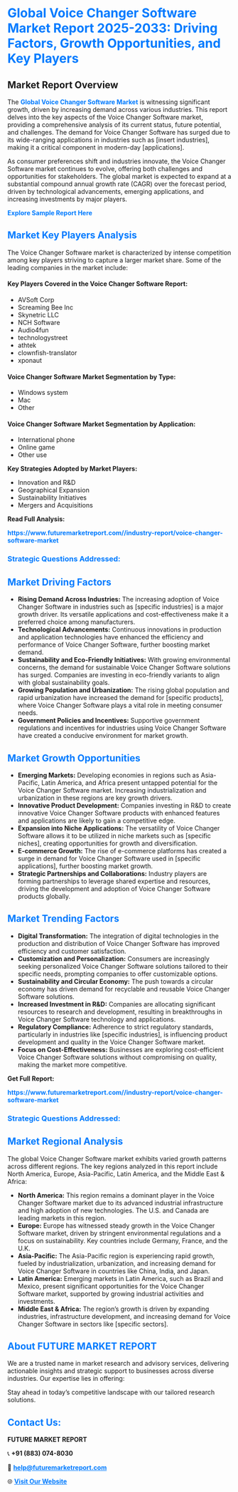 <h1 style="color: #007BFF;">Global Voice Changer Software Market Report 2025-2033: Driving Factors, Growth Opportunities, and Key Players</h1>

<section id="overview">
<h2>Market Report Overview</h2>
<p>The <a href="https://www.futuremarketreport.com//industry-report/voice-changer-software-market" style="color: #007BFF; text-decoration: none;"><strong>Global Voice Changer Software Market</strong></a> is witnessing significant growth, driven by increasing demand across various industries. This report delves into the key aspects of the Voice Changer Software market, providing a comprehensive analysis of its current status, future potential, and challenges. The demand for Voice Changer Software has surged due to its wide-ranging applications in industries such as [insert industries], making it a critical component in modern-day [applications].</p>
<p>As consumer preferences shift and industries innovate, the Voice Changer Software market continues to evolve, offering both challenges and opportunities for stakeholders. The global market is expected to expand at a substantial compound annual growth rate (CAGR) over the forecast period, driven by technological advancements, emerging applications, and increasing investments by major players.</p>
</section>

<section id="overview">
<p><a href="https://www.futuremarketreport.com//request-sample/reportId=49840" style="color: #007BFF; text-decoration: none;"><strong>Explore Sample Report Here</strong></a></p>
</section>

<section id="key-players">
<h2 style="color: #007BFF;">Market Key Players Analysis</h2>
<p>The Voice Changer Software market is characterized by intense competition among key players striving to capture a larger market share. Some of the leading companies in the market include:</p>
<h4>Key Players Covered in the Voice Changer Software Report:</h4>
<ul><li>AVSoft Corp</li><li>Screaming Bee Inc</li><li>Skynetric LLC</li><li>NCH Software</li><li>Audio4fun</li><li>technologystreet</li><li>athtek</li><li>clownfish-translator</li><li>xponaut</li></ul>
<h4>Voice Changer Software Market Segmentation by Type:</h4>
<ul><li>Windows system</li><li>Mac</li><li>Other</li></ul>

<h4>Voice Changer Software Market Segmentation by Application:</h4>
<ul><li>International phone</li><li>Online game</li><li>Other use</li></ul>
<p><strong>Key Strategies Adopted by Market Players:</strong></p>
<ul>
<li>Innovation and R&D</li>
<li>Geographical Expansion</li>
<li>Sustainability Initiatives</li>
<li>Mergers and Acquisitions</li>
</ul>
</section>

<section>
<p><strong>Read Full Analysis: </strong></p><a href="https://www.futuremarketreport.com//industry-report/voice-changer-software-market" style="color: #007BFF; text-decoration: none;"><strong>https://www.futuremarketreport.com//industry-report/voice-changer-software-market</strong></a>
<h3 style="color: #007BFF;">Strategic Questions Addressed:</h3>
</section>

<section id="driving-factors">
<h2 style="color: #007BFF;">Market Driving Factors</h2>
<ul>
<li><strong>Rising Demand Across Industries:</strong> The increasing adoption of Voice Changer Software in industries such as [specific industries] is a major growth driver. Its versatile applications and cost-effectiveness make it a preferred choice among manufacturers.</li>
<li><strong>Technological Advancements:</strong> Continuous innovations in production and application technologies have enhanced the efficiency and performance of Voice Changer Software, further boosting market demand.</li>
<li><strong>Sustainability and Eco-Friendly Initiatives:</strong> With growing environmental concerns, the demand for sustainable Voice Changer Software solutions has surged. Companies are investing in eco-friendly variants to align with global sustainability goals.</li>
<li><strong>Growing Population and Urbanization:</strong> The rising global population and rapid urbanization have increased the demand for [specific products], where Voice Changer Software plays a vital role in meeting consumer needs.</li>
<li><strong>Government Policies and Incentives:</strong> Supportive government regulations and incentives for industries using Voice Changer Software have created a conducive environment for market growth.</li>
</ul>
</section>

<section id="growth-opportunities">
<h2 style="color: #007BFF;">Market Growth Opportunities</h2>
<ul>
<li><strong>Emerging Markets:</strong> Developing economies in regions such as Asia-Pacific, Latin America, and Africa present untapped potential for the Voice Changer Software market. Increasing industrialization and urbanization in these regions are key growth drivers.</li>
<li><strong>Innovative Product Development:</strong> Companies investing in R&D to create innovative Voice Changer Software products with enhanced features and applications are likely to gain a competitive edge.</li>
<li><strong>Expansion into Niche Applications:</strong> The versatility of Voice Changer Software allows it to be utilized in niche markets such as [specific niches], creating opportunities for growth and diversification.</li>
<li><strong>E-commerce Growth:</strong> The rise of e-commerce platforms has created a surge in demand for Voice Changer Software used in [specific applications], further boosting market growth.</li>
<li><strong>Strategic Partnerships and Collaborations:</strong> Industry players are forming partnerships to leverage shared expertise and resources, driving the development and adoption of Voice Changer Software products globally.</li>
</ul>
</section>

<section id="trending-factors">
<h2 style="color: #007BFF;">Market Trending Factors</h2>
<ul>
<li><strong>Digital Transformation:</strong> The integration of digital technologies in the production and distribution of Voice Changer Software has improved efficiency and customer satisfaction.</li>
<li><strong>Customization and Personalization:</strong> Consumers are increasingly seeking personalized Voice Changer Software solutions tailored to their specific needs, prompting companies to offer customizable options.</li>
<li><strong>Sustainability and Circular Economy:</strong> The push towards a circular economy has driven demand for recyclable and reusable Voice Changer Software solutions.</li>
<li><strong>Increased Investment in R&D:</strong> Companies are allocating significant resources to research and development, resulting in breakthroughs in Voice Changer Software technology and applications.</li>
<li><strong>Regulatory Compliance:</strong> Adherence to strict regulatory standards, particularly in industries like [specific industries], is influencing product development and quality in the Voice Changer Software market.</li>
<li><strong>Focus on Cost-Effectiveness:</strong> Businesses are exploring cost-efficient Voice Changer Software solutions without compromising on quality, making the market more competitive.</li>
</ul>
</section>

<section>
<p><strong>Get Full Report: </strong></p><a href="https://www.futuremarketreport.com//industry-report/voice-changer-software-market" style="color: #007BFF; text-decoration: none;"><strong>https://www.futuremarketreport.com//industry-report/voice-changer-software-market</strong></a>
<h3 style="color: #007BFF;">Strategic Questions Addressed:</h3>
</section>


<section id="regional-analysis">
<h2 style="color: #007BFF;">Market Regional Analysis</h2>
<p>The global Voice Changer Software market exhibits varied growth patterns across different regions. The key regions analyzed in this report include North America, Europe, Asia-Pacific, Latin America, and the Middle East & Africa:</p>
<ul>
<li><strong>North America:</strong> This region remains a dominant player in the Voice Changer Software market due to its advanced industrial infrastructure and high adoption of new technologies. The U.S. and Canada are leading markets in this region.</li>
<li><strong>Europe:</strong> Europe has witnessed steady growth in the Voice Changer Software market, driven by stringent environmental regulations and a focus on sustainability. Key countries include Germany, France, and the U.K.</li>
<li><strong>Asia-Pacific:</strong> The Asia-Pacific region is experiencing rapid growth, fueled by industrialization, urbanization, and increasing demand for Voice Changer Software in countries like China, India, and Japan.</li>
<li><strong>Latin America:</strong> Emerging markets in Latin America, such as Brazil and Mexico, present significant opportunities for the Voice Changer Software market, supported by growing industrial activities and investments.</li>
<li><strong>Middle East & Africa:</strong> The region’s growth is driven by expanding industries, infrastructure development, and increasing demand for Voice Changer Software in sectors like [specific sectors].</li>
</ul>
</section>

<footer>
<h2 style="color: #007BFF;">About FUTURE MARKET REPORT</h2>
<p>We are a trusted name in market research and advisory services, delivering actionable insights and strategic support to businesses across diverse industries. Our expertise lies in offering:</p>

<p>Stay ahead in today’s competitive landscape with our tailored research solutions.</p>

<h2 style="color: #007BFF;">Contact Us:</h2>
<p><strong>FUTURE MARKET REPORT</strong></p>
<p>📞 <strong>+91 (883) 074-8030</strong></p>
<p>📧 <strong><a href="mailto:help@futuremarketreport.com" style="color: #007BFF;">help@futuremarketreport.com</a></strong></p>
<p>🌐 <strong><a href="https://www.futuremarketreport.com/" style="color: #007BFF;">Visit Our Website</a></strong></p>
</footer>